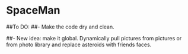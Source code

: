 # SpaceMan

##To DO:
##- Make the code dry and clean. 

##- New idea: make it global. Dynamically pull pictures from pictures or from photo library and replace asteroids with friends faces. 

